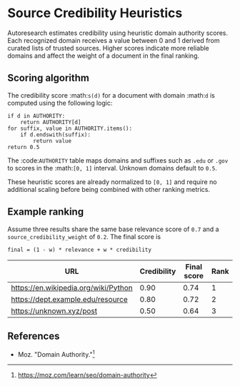 # Source Credibility Heuristics

Autoresearch estimates credibility using heuristic domain authority scores.
Each recognized domain receives a value between 0 and 1 derived from curated
lists of trusted sources. Higher scores indicate more reliable domains and
affect the weight of a document in the final ranking.

## Scoring algorithm

The credibility score :math:`s(d)` for a document with domain :math:`d` is
computed using the following logic:

```text
if d in AUTHORITY:
    return AUTHORITY[d]
for suffix, value in AUTHORITY.items():
    if d.endswith(suffix):
        return value
return 0.5
```

The :code:`AUTHORITY` table maps domains and suffixes such as ``.edu`` or
``.gov`` to scores in the :math:`[0, 1]` interval. Unknown domains default to
``0.5``.

These heuristic scores are already normalized to ``[0, 1]`` and require no
additional scaling before being combined with other ranking metrics.

## Example ranking

Assume three results share the same base relevance score of ``0.7`` and a
``source_credibility_weight`` of ``0.2``. The final score is

```
final = (1 - w) * relevance + w * credibility
```

| URL                                   | Credibility | Final score | Rank |
|---------------------------------------|-------------|-------------|------|
| https://en.wikipedia.org/wiki/Python  | 0.90        | 0.74        | 1    |
| https://dept.example.edu/resource     | 0.80        | 0.72        | 2    |
| https://unknown.xyz/post              | 0.50        | 0.64        | 3    |

## References

- Moz. "Domain Authority."[^moz]

[^moz]: https://moz.com/learn/seo/domain-authority
